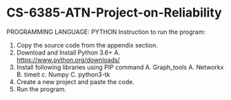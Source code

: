# CS-6385-ATN-Project-on-Reliability
PROGRAMMING LANGUAGE: PYTHON
Instruction to run the program:
1. Copy the source code from the appendix section.
2. Download and Install Python 3.6+
    A. https://www.python.org/downloads/
3. Install following libraries using PIP command
    A. Graph_tools
    A. Networkx
    B. timeit
    c. Numpy
C. python3-tk 
4. Create a new project and paste the code.
5. Run the program.

